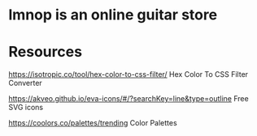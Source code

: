 # lmnop is an online guitar store 

# Resources

https://isotropic.co/tool/hex-color-to-css-filter/
Hex Color To CSS Filter Converter

https://akveo.github.io/eva-icons/#/?searchKey=line&type=outline
Free SVG icons

https://coolors.co/palettes/trending
Color Palettes